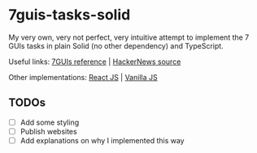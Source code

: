 # 7guis-tasks-solid

My very own, very not perfect, very intuitive attempt to implement the 7 GUIs tasks in plain Solid (no other dependency) and TypeScript.

Useful links: [7GUIs reference](https://eugenkiss.github.io/7guis/tasks) | [HackerNews source](https://news.ycombinator.com/item?id=31273802)

Other implementations: [React JS](https://codesandbox.io/s/7guis-tasks-react-dxj2yd) | [Vanilla JS](https://codesandbox.io/s/7guis-tasks-js-kjunj2)

## TODOs

- [ ] Add some styling
- [ ] Publish websites
- [ ] Add explanations on why I implemented this way
